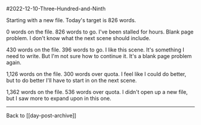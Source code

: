 #2022-12-10-Three-Hundred-and-Ninth

Starting with a new file.  Today's target is 826 words.

0 words on the file.  826 words to go.  I've been stalled for hours.  Blank page problem.  I don't know what the next scene should include.

430 words on the file.  396 words to go.  I like this scene.  It's something I need to write.  But I'm not sure how to continue it.  It's a blank page problem again.

1,126 words on the file.  300 words over quota.  I feel like I could do better, but to do better I'll have to start in on the next scene.

1,362 words on the file.  536 words over quota.  I didn't open up a new file, but I saw more to expand upon in this one.

---
Back to [[day-post-archive]]